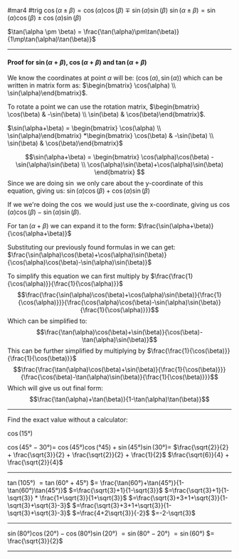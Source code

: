 #mar4 #trig
$\cos(\alpha\pm\beta) = \cos(\alpha)\cos(\beta)\mp\sin(\alpha)\sin(\beta)$
$\sin(\alpha\pm\beta) = \sin(\alpha)\cos(\beta)\pm\cos(\alpha)\sin(\beta)$


$\tan(\alpha \pm \beta) = \frac{\tan(\alpha)\pm\tan(\beta)}{1\mp\tan(\alpha)\tan(\beta)}$

---


#### Proof for $\sin(\alpha+\beta)$, $\cos(\alpha+\beta)$ and $\tan(\alpha + \beta)$
We know the coordinates at point $\alpha$ will be: $(\cos(\alpha),\sin(\alpha))$ which can be written in matrix form as: $\begin{bmatrix} \cos(\alpha) \\ \sin(\alpha)\end{bmatrix}$.

To rotate a point we can use the rotation matrix, $\begin{bmatrix} \cos(\beta) & -\sin(\beta) \\ \sin(\beta) & \cos(\beta)\end{bmatrix}$.

$\sin(\alpha+\beta) = \begin{bmatrix} \cos(\alpha) \\ \sin(\alpha)\end{bmatrix} *\begin{bmatrix} \cos(\beta) & -\sin(\beta) \\ \sin(\beta) & \cos(\beta)\end{bmatrix}$

$$\sin(\alpha+\beta) = \begin{bmatrix} \cos(\alpha)\cos(\beta) - \sin(\alpha)\sin(\beta) \\ \cos(\alpha)\sin(\beta)+\cos(\alpha)\sin(\beta) \end{bmatrix} $$
Since we are doing $\sin$ we only care about the y-coordinate of this equation, giving us: $\sin(\alpha)\cos(\beta)+\cos(\alpha)\sin(\beta)$

If we we're doing the $\cos$ we would just use the x-coordinate, giving us $\cos(\alpha)\cos(\beta)-\sin(\alpha)\sin(\beta)$.

For $\tan(\alpha + \beta)$ we can expand it to the form:
$\frac{\sin(\alpha+\beta)}{\cos(\alpha+\beta)}$

Substituting our previously found formulas in we can get:
$\frac{\sin(\alpha)\cos(\beta)+\cos(\alpha)\sin(\beta)}{\cos(\alpha)\cos(\beta)-\sin(\alpha)\sin(\beta)}$

To simplify this equation we can first multiply by $\frac{\frac{1}{\cos(\alpha)}}{\frac{1}{\cos(\alpha)}}$
$$\frac{\frac{\sin(\alpha)\cos(\beta)+\cos(\alpha)\sin(\beta)}{\frac{1}{\cos(\alpha)}}}{\frac{\cos(\alpha)\cos(\beta)-\sin(\alpha)\sin(\beta)}{\frac{1}{\cos(\alpha)}}}$$
Which can be simplified to:
$$\frac{\tan(\alpha)\cos(\beta)+\sin(\beta)}{\cos(\beta)-\tan(\alpha)\sin(\beta)}$$
This can be further simplified by multiplying by  $\frac{\frac{1}{\cos(\beta)}}{\frac{1}{\cos(\beta)}}$
$$\frac{\frac{\tan(\alpha)\cos(\beta)+\sin(\beta)}{\frac{1}{\cos(\beta)}}}{\frac{\cos(\beta)-\tan(\alpha)\sin(\beta)}{\frac{1}{\cos(\beta)}}}$$
Which will give us out final form:
$$\frac{\tan(\alpha)+\tan(\beta)}{1-\tan(\alpha)\tan(\beta)}$$



---

Find the exact value without a calculator:

$\cos(15°)$

$\cos(45°-30°) =$
$\cos(45°)\cos(°45)+\sin(45°)\sin(30°) =$
$\frac{\sqrt{2}}{2} + \frac{\sqrt{3}}{2} + \frac{\sqrt{2}}{2} + \frac{1}{2}$
$\frac{\sqrt{6}}{4} + \frac{\sqrt{2}}{4}$

---

$\tan(105°)$
$= \tan(60°+45°)$
$= \frac{\tan(60°)+\tan(45°)}{1-\tan(60°)\tan(45°)}$
$=\frac{\sqrt{3}+1}{1-\sqrt{3}}$
$=\frac{\sqrt{3}+1}{1-\sqrt{3}} * \frac{1+\sqrt{3}}{1+\sqrt{3}}$
$=\frac{\sqrt{3}+3+1+\sqrt{3}}{1-\sqrt{3}+\sqrt{3}-3}$
$=\frac{\sqrt{3}+3+1+\sqrt{3}}{1-\sqrt{3}+\sqrt{3}-3}$
$=\frac{4+2\sqrt{3}}{-2}$
$=-2-\sqrt{3}$

---

$\sin(80°)\cos(20°)-\cos(80°)\sin(20°)$
$=\sin(80°-20°)$
$=\sin(60°)$
$= \frac{\sqrt{3}}{2}$

---

